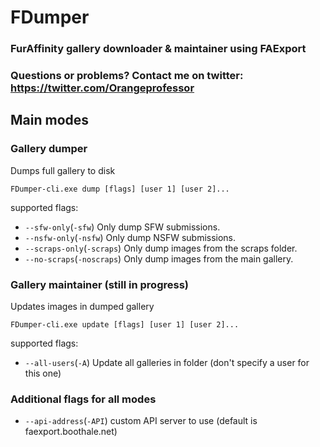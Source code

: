 # FDumper

### FurAffinity gallery downloader & maintainer using FAExport

### Questions or problems? Contact me on twitter: https://twitter.com/Orangeprofessor

## Main modes

### Gallery dumper

Dumps full gallery to disk

	FDumper-cli.exe dump [flags] [user 1] [user 2]...

supported flags:

* `--sfw-only`(`-sfw`) Only dump SFW submissions.
* `--nsfw-only`(`-nsfw`) Only dump NSFW submissions.
* `--scraps-only`(`-scraps`) Only dump images from the scraps folder.
* `--no-scraps`(`-noscraps`) Only dump images from the main gallery.

### Gallery maintainer (still in progress)

Updates images in dumped gallery

	FDumper-cli.exe update [flags] [user 1] [user 2]...
	
supported flags:

* `--all-users`(`-A`) Update all galleries in folder (don't specify a user for this one)

### Additional flags for all modes

* `--api-address`(`-API`) custom API server to use (default is faexport.boothale.net)